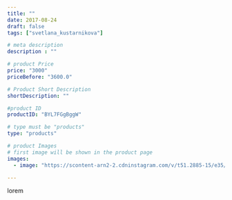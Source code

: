 ```yaml
---
title: ""
date: 2017-08-24
draft: false
tags: ["svetlana_kustarnikova"]

# meta description
description : ""

# product Price
price: "3000"
priceBefore: "3600.0"

# Product Short Description
shortDescription: ""

#product ID
productID: "BYL7FGgBggW"

# type must be "products"
type: "products"

# product Images
# first image will be shown in the product page
images:
  - image: "https://scontent-arn2-2.cdninstagram.com/v/t51.2885-15/e35/20968996_1041168502652945_3721362817207500800_n.jpg?se=7&tp=1&_nc_ht=scontent-arn2-2.cdninstagram.com&_nc_cat=105&_nc_ohc=iQW4nQnDWYAAX_tVkzt&ccb=7-4&oh=6a65c9f7899f13552ef1837a800363cc&oe=60843C10&ig_cache_key=MTU4ODYyMzEyODg5OTQ4Nzc2Ng%3D%3D.2-ccb7-4"

---
```

lorem
